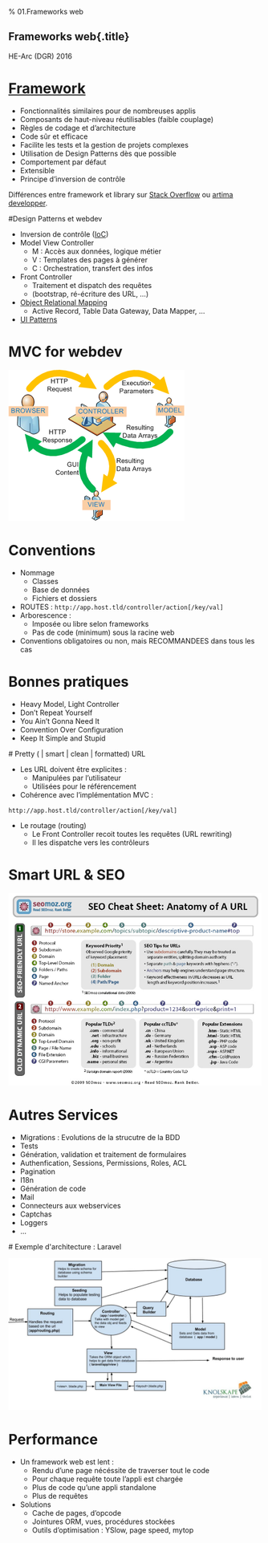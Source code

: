 % 01.Frameworks web

## Frameworks web{.title}

<footer>HE-Arc (DGR) 2016</footer>

# [Framework](http://en.wikipedia.org/wiki/Software_framework)

* Fonctionnalités similaires pour de nombreuses applis
* Composants de haut-niveau réutilisables (faible couplage)
* Règles de codage et d’architecture
* Code sûr et efficace
* Facilite les tests et la gestion de projets complexes
* Utilisation de Design Patterns dès que possible
* Comportement par défaut
* Extensible
* Principe d’inversion de contrôle

Différences entre framework et library sur [Stack Overflow](http://stackoverflow.com/questions/148747/what-is-the-difference-between-a-framework-and-a-library) ou [artima developper](http://www.artima.com/forums/flat.jsp?forum=106&thread=152104).

#Design Patterns et webdev

* Inversion de contrôle ([IoC](http://martinfowler.com/bliki/InversionOfControl.html))
* Model View Controller
    * M : Accès aux données, logique métier
    * V : Templates des pages à générer
    * C : Orchestration, transfert des infos
* Front Controller
   * Traitement et dispatch des requêtes
   * (bootstrap, ré-écriture des URL, …)
* [Object Relational Mapping](http://blog.mazenod.fr/2010/01/design-pattern-mvc-zoom-sur-la-couche-modele-dal-dao-orm-crud/)
   * Active Record, Table Data Gateway, Data Mapper, …
* [UI Patterns](http://ui-patterns.com/)

# MVC for webdev

![“MVC”](img/mvc.png)

# Conventions

* Nommage
    * Classes
    * Base de données
    * Fichiers et dossiers
* ROUTES : ```http://app.host.tld/controller/action[/key/val]```
* Arborescence :
    * Imposée ou libre selon frameworks
    * Pas de code (minimum) sous la racine web 
* Conventions obligatoires ou non, mais RECOMMANDEES dans tous les cas

# Bonnes pratiques

* Heavy Model, Light Controller
* Don’t Repeat Yourself
* You Ain’t Gonna Need It
* Convention Over Configuration
* Keep It Simple and Stupid

# Pretty ( | smart | clean | formatted) URL

* Les URL doivent être explicites :
    * Manipulées par l’utilisateur
    * Utilisées pour le référencement 
* Cohérence avec l’implémentation MVC :

```
http://app.host.tld/controller/action[/key/val]
```
* Le routage (routing)
    * Le Front Controller recoit toutes les requêtes (URL rewriting)
    * Il les dispatche vers les contrôleurs 

# Smart URL & SEO

![](img/anatomy-of-a-url.jpg)

# Autres Services

* Migrations : Evolutions de la strucutre de la BDD
* Tests
* Génération, validation et traitement de formulaires
* Authenfication, Sessions, Permissions, Roles, ACL
* Pagination
* I18n
* Génération de code
* Mail
* Connecteurs aux webservices
* Captchas
* Loggers
* ... 

# Exemple d'architecture : Laravel

![](img/laravel-architecture.jpg)

# Performance

* Un framework web est lent :
    * Rendu d’une page nécéssite de traverser tout le code
    * Pour chaque requête toute l’appli est chargée
    * Plus de code qu’une appli standalone
    * Plus de requêtes
* Solutions
    * Cache de pages, d’opcode
    * Jointures ORM, vues, procédures stockées
    * Outils d’optimisation : YSlow, page speed, mytop

